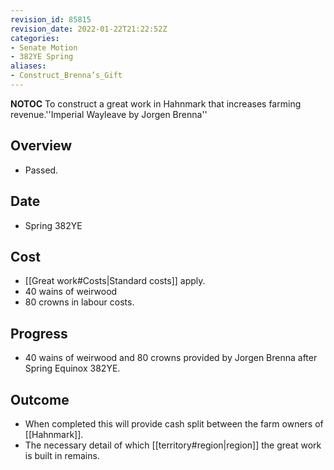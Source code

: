 ```yaml
---
revision_id: 85815
revision_date: 2022-01-22T21:22:52Z
categories:
- Senate Motion
- 382YE Spring
aliases:
- Construct_Brenna’s_Gift
---
```



__NOTOC__
To construct a great work in Hahnmark that increases farming revenue.''Imperial Wayleave by Jorgen Brenna''
## Overview
* Passed.
## Date
* Spring 382YE
## Cost
* [[Great work#Costs|Standard costs]] apply.
* 40 wains of weirwood
* 80 crowns in labour costs.
## Progress
* 40 wains of weirwood and 80 crowns provided by Jorgen Brenna after Spring Equinox 382YE.

## Outcome
* When completed this will provide cash split between the farm owners of [[Hahnmark]].
* The necessary detail of which [[territory#region|region]] the great work is built in remains.